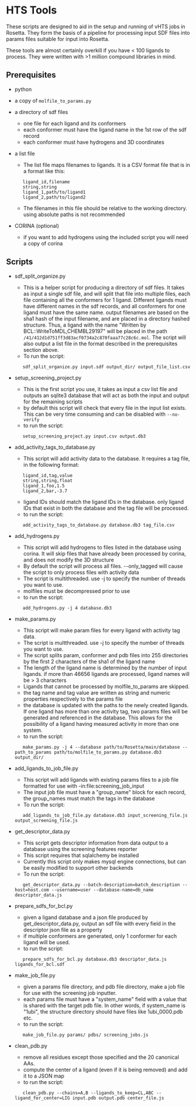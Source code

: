 HTS Tools
=========

These scripts are designed to aid in the setup and running of vHTS jobs in Rosetta.  They form the basis of a pipeline for processing input SDF files into params files suitable for input into Rosetta.

These tools are almost certainly overkill if you have < 100 ligands to process. They were written with >1 million compound libraries in mind. 

Prerequisites
-------------

* python
* a copy of ```molfile_to_params.py```
* a directory of sdf files
   * one file for each ligand and its conformers
   * each conformer must have the ligand name in the 1st row of the sdf record
   * each conformer must have hydrogens and 3D coordinates
* a list file
   * The list file maps filenames to ligands.  It is a CSV format file that is in a format like this:
   
   ```
      ligand_id,filename
      string,string
      ligand_1,path/to/ligand1
      ligand_2,path/to/ligand2
   ```
   * The filenames in this file should be relative to the working directory.  using absolute paths is not recommended
* CORINA (optional)
   * if you want to add hydrogens using the included script you will need a copy of corina
   
Scripts
-------

* sdf_split_organize.py 
   * This is a helper script for producing a directory of sdf files.  It takes as input a single sdf file, and will split that file into multiple files, each file containing all the conformers for 1 ligand.  Different ligands must have different names in the sdf records, and all conformers for one ligand must have the same name.  output filenames are based on the sha1 hash of the input filename, and are placed in a directory hashed structure. Thus, a ligand with the name "Written by BCL::WriteToMDL,CHEMBL29197" will be placed in the path ```/41/412d1d751ff3d83acf0734a2c870faaa77c28c6c.mol```.  The script will also output a list file in the format described in the prerequisites section above. 
   * To run the script:
   
   ```
      sdf_split_organize.py input.sdf output_dir/ output_file_list.csv
   ```
* setup_screening_project.py
   * This is the first script you use, it takes as input a csv list file and outputs an sqlite3 database that will act as both the input and output for the remaining scripts
   * by default this script will check that every file in the input list exists.  This can be very time consuming and can be disabled with ```--no-verify``` 
   * to run the script:
   
   ```
      setup_screening_project.py input.csv output.db3
   ``` 
* add_activity_tags_to_database.py
   * This script will add activity data to the database. It requires a tag file, in the following format:
   
   ```
      ligand_id,tag,value
      string,string,float
      ligand_1,foo,1.5
      ligand_2,bar,-3.7
   ```
   * ligand IDs should match the ligand IDs in the database. only ligand IDs that exist in both the database and the tag file will be processed.
   * to run the script:
   
   ```
      add_activity_tags_to_database.py database.db3 tag_file.csv
   ```
* add_hydrogens.py
   * This script will add hydrogens to files listed in the database using corina.  It will skip files that have already been processed by corina, and does not modify the 3D structure
   * By default the script will process all files. --only_tagged will cause the script to only process files with activity data
   * The script is multithreaded.  use -j to specify the number of threads you want to use.
   * molfiles must be decompressed prior to use
   * to run the script:
   
   ```
      add_hydrogens.py -j 4 database.db3
   ```
   
* make_params.py
   * This script will make param files for every ligand with activity tag data.
   * The script is multthreaded. use -j to specify the number of threads you want to use. 
   * The script splits param, conformer and pdb files into 255 directories by the first 2 characters of the sha1 of the ligand name
   * The length of the ligand name is determined by the number of input ligands.  if more than 46656 ligands are processed, ligand names will be > 3 characters
   * Ligands that cannot be processed by molfile_to_params are skipped.
   * the tag name and tag value are written as string and numeric properties respectively to the params file
   * the database is updated with the paths to the newly created ligands.  If one ligand has more than one activity tag, two params files will be generated and referenced in the database.  This allows for the possibility of a ligand having measured activity in more than one system.
   * to run the script:
   
   ```
      make_params.py -j 4 --database path/to/Rosetta/main/database --path_to_params path/to/molfile_to_params.py database.db3 output_dir/
   ```
   
* add_ligands_to_job_file.py
   * This script will add ligands with existing params files to a job file formatted for use with -in:file:screening_job_input
   * The input job file must have a "group_name" block for each record, the group_names must match the tags in the database
   * To run the script:
   
   ```
      add_ligands_to_job_file.py database.db3 input_screening_file.js output_screening_file.js
   ```

* get_descriptor_data.py
   * This script gets descriptor information from data output to a database using the screening features reporter
   * This script requires that sqlalchemy be installed
   * Currently this script only makes mysql engine connections, but can be easily modified to support other backends
   * To run the script:
   
   ```
      get_descriptor_data.py --batch-description=batch_description --host=host.com --username=user --database-name=db_name descriptor_data.js
   ```

* prepare_sdfs_for_bcl.py
   * given a ligand database and a json file produced by get_descriptor_data.py, output an sdf file with every field in the descriptor json file as a property
   * if multiple conformers are generated, only 1 conformer for each ligand will be used.
   * to run the script:
   
   ```
      prepare_sdfs_for_bcl.py database.db3 descriptor_data.js ligands_for_bcl.sdf
   ```
   
* make_job_file.py
   * given a params file directory, and pdb file directory, make a job file for use with the screening job inputter.
   * each params file must have a "system_name" field with a value that is shared with the target pdb file.  In other words, if system_name is "1ubi", the structure directory should have files like 1ubi_0000.pdb etc. 
   * to run the script:
   
   ```
      make_job_file.py params/ pdbs/ screening_jobs.js
   ```
* clean_pdb.py
   * remove all residues except those specified and the 20 canonical AAs.
   * compute the center of a ligand (even if it is being removed) and add it to a JSON map
   * to run the script:
   
   ```
      clean_pdb.py --chains=A,B --ligands_to_keep=CL,ABC --ligand_for_center=LIG input.pdb output.pdb center_file.js
   ```